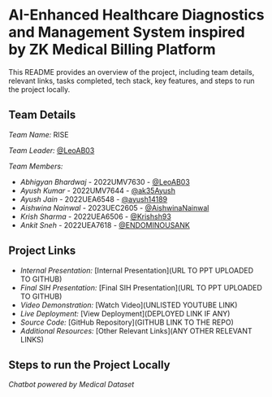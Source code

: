 # AI-Enhanced Healthcare Diagnostics and Management System inspired by ZK Medical Billing Platform

This README provides an overview of the project, including team details, relevant links, tasks completed, tech stack, key features, and steps to run the project locally.

## Team Details

*Team Name:* RISE

*Team Leader:* [@LeoAB03](https://github.com/LeoAB03)

*Team Members:*

- *Abhigyan Bhardwaj* - 2022UMV7630 - [@LeoAB03](https://github.com/LeoAB03)
- *Ayush Kumar* - 2022UMV7644 - [@ak35Ayush](https://github.com/ak35Ayush)
- *Ayush Jain* - 2022UEA6548 - [@ayush14189](https://github.com/ayush14189)
- *Aishwina Nainwal* - 2023UEC2605 - [@AishwinaNainwal](https://github.com/AishwinaNainwal)
- *Krish Sharma* - 2022UEA6506 - [@Krishsh93](https://github.com/Krishsh93)
- *Ankit Sneh* - 2022UEA7618 - [@ENDOMINOUSANK](https://github.com/ENDOMINOUSANK)

## Project Links

- *Internal Presentation:* [Internal Presentation](URL TO PPT UPLOADED TO GITHUB)
- *Final SIH Presentation:* [Final SIH Presentation](URL TO PPT UPLOADED TO GITHUB)
- *Video Demonstration:* [Watch Video](UNLISTED YOUTUBE LINK)
- *Live Deployment:* [View Deployment](DEPLOYED LINK IF ANY)
- *Source Code:* [GitHub Repository](GITHUB LINK TO THE REPO)
- *Additional Resources:* [Other Relevant Links](ANY OTHER RELEVANT LINKS)


## Steps to run the Project Locally
*Chatbot powered by Medical Dataset*
